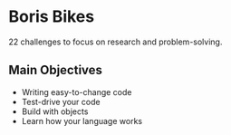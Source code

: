 # Boris Bikes
22 challenges to focus on research and problem-solving.

## Main Objectives
* Writing easy-to-change code
* Test-drive your code
* Build with objects
* Learn how your language works

